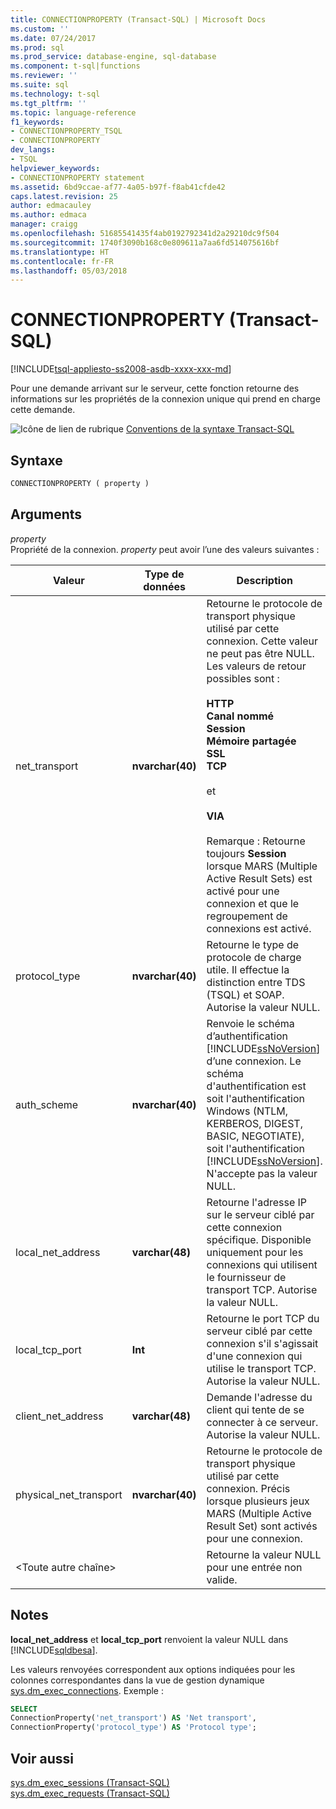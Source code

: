 ```yaml
---
title: CONNECTIONPROPERTY (Transact-SQL) | Microsoft Docs
ms.custom: ''
ms.date: 07/24/2017
ms.prod: sql
ms.prod_service: database-engine, sql-database
ms.component: t-sql|functions
ms.reviewer: ''
ms.suite: sql
ms.technology: t-sql
ms.tgt_pltfrm: ''
ms.topic: language-reference
f1_keywords:
- CONNECTIONPROPERTY_TSQL
- CONNECTIONPROPERTY
dev_langs:
- TSQL
helpviewer_keywords:
- CONNECTIONPROPERTY statement
ms.assetid: 6bd9ccae-af77-4a05-b97f-f8ab41cfde42
caps.latest.revision: 25
author: edmacauley
ms.author: edmaca
manager: craigg
ms.openlocfilehash: 51685541435f4ab0192792341d2a29210dc9f504
ms.sourcegitcommit: 1740f3090b168c0e809611a7aa6fd514075616bf
ms.translationtype: HT
ms.contentlocale: fr-FR
ms.lasthandoff: 05/03/2018
---
```

# <a name="connectionproperty-transact-sql"></a>CONNECTIONPROPERTY (Transact-SQL)
[!INCLUDE[tsql-appliesto-ss2008-asdb-xxxx-xxx-md](../../includes/tsql-appliesto-ss2008-asdb-xxxx-xxx-md.md)]

Pour une demande arrivant sur le serveur, cette fonction retourne des informations sur les propriétés de la connexion unique qui prend en charge cette demande.
  
![Icône de lien de rubrique](../../database-engine/configure-windows/media/topic-link.gif "Icône lien de rubrique") [Conventions de la syntaxe Transact-SQL](../../t-sql/language-elements/transact-sql-syntax-conventions-transact-sql.md)
  
## <a name="syntax"></a>Syntaxe  
  
```sql
CONNECTIONPROPERTY ( property )  
```  
  
## <a name="arguments"></a>Arguments  
*property*  
Propriété de la connexion. *property* peut avoir l’une des valeurs suivantes :
  
|Valeur|Type de données|Description|  
|---|---|---|
|net_transport|**nvarchar(40)**|Retourne le protocole de transport physique utilisé par cette connexion. Cette valeur ne peut pas être NULL. Les valeurs de retour possibles sont :<br /><br /> **HTTP**<br /> **Canal nommé**<br /> **Session**<br /> **Mémoire partagée**<br /> **SSL**<br /> **TCP**<br /><br /> et<br /><br /> **VIA**<br /><br /> Remarque : Retourne toujours **Session** lorsque MARS (Multiple Active Result Sets) est activé pour une connexion et que le regroupement de connexions est activé.|  
|protocol_type|**nvarchar(40)**|Retourne le type de protocole de charge utile. Il effectue la distinction entre TDS (TSQL) et SOAP. Autorise la valeur NULL.|  
|auth_scheme|**nvarchar(40)**|Renvoie le schéma d’authentification [!INCLUDE[ssNoVersion](../../includes/ssnoversion-md.md)] d’une connexion. Le schéma d'authentification est soit l'authentification Windows (NTLM, KERBEROS, DIGEST, BASIC, NEGOTIATE), soit l'authentification [!INCLUDE[ssNoVersion](../../includes/ssnoversion-md.md)]. N'accepte pas la valeur NULL.|  
|local_net_address|**varchar(48)**|Retourne l'adresse IP sur le serveur ciblé par cette connexion spécifique. Disponible uniquement pour les connexions qui utilisent le fournisseur de transport TCP. Autorise la valeur NULL.|  
|local_tcp_port|**Int**|Retourne le port TCP du serveur ciblé par cette connexion s'il s'agissait d'une connexion qui utilise le transport TCP. Autorise la valeur NULL.|  
|client_net_address|**varchar(48)**|Demande l'adresse du client qui tente de se connecter à ce serveur. Autorise la valeur NULL.|  
|physical_net_transport|**nvarchar(40)**|Retourne le protocole de transport physique utilisé par cette connexion. Précis lorsque plusieurs jeux MARS (Multiple Active Result Set) sont activés pour une connexion.|  
|\<Toute autre chaîne>||Retourne la valeur NULL pour une entrée non valide.|  
  
## <a name="remarks"></a>Notes   
**local_net_address** et **local_tcp_port** renvoient la valeur NULL dans [!INCLUDE[sqldbesa](../../includes/sqldbesa-md.md)].
  
Les valeurs renvoyées correspondent aux options indiquées pour les colonnes correspondantes dans la vue de gestion dynamique [sys.dm_exec_connections](../../relational-databases/system-dynamic-management-views/sys-dm-exec-connections-transact-sql.md). Exemple :
  
```sql
SELECT   
ConnectionProperty('net_transport') AS 'Net transport',   
ConnectionProperty('protocol_type') AS 'Protocol type';  
```  
  
## <a name="see-also"></a>Voir aussi
[sys.dm_exec_sessions &#40;Transact-SQL&#41;](../../relational-databases/system-dynamic-management-views/sys-dm-exec-sessions-transact-sql.md)  
[sys.dm_exec_requests &#40;Transact-SQL&#41;](../../relational-databases/system-dynamic-management-views/sys-dm-exec-requests-transact-sql.md)
  
  

